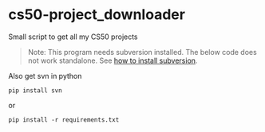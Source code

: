 # cs50-project_downloader
Small script to get all my CS50 projects

> Note: This program needs subversion installed. The below code does not work standalone. See [how to install subversion](https://docs.oracle.com/middleware/1213/core/MAVEN/config_svn.htm#MAVEN8819).

Also get svn in python
```pip
pip install svn
```
or
```pip
pip install -r requirements.txt
```
